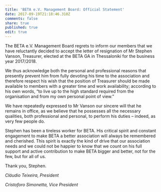```yaml
---
title: 'BETA e.V. Management Board: Official Statement'
date: 2017-09-19T21:18:46.310Z
comments: false
share: true
published: true
edit: true
---
```

The BETA e.V. Management Board regrets to inform our members that we have reluctantly decided to accept the letter of resignation of Mr Stephen Vanson, Treasurer, elected at the BETA GA in Thessaloniki for the business year 2017/2018.



We thus acknowledge both the personal and professional reasons that presently prevent him from  fully devoting his time to the association and therefore respect his wish that the position of Treasurer should be made available to members with a greater time and work availability; according to his own words, “to live up to the high standard required from the organisation and from my own personal point of view.”

We have repeatedly expressed to Mr Vanson our sincere will that he remains in office, as we believe that he possesses all the necessary qualities, both professional and personal, to perform his duties – indeed, as very few people do.

Stephen has been a tireless worker for BETA. His critical spirit and constant engagement to make BETA a better association will always be remembered and cherished. This spirit is exactly the kind of drive that our association needs and we could not be happier to know that we count on his full support and active contribution to make BETA bigger and better, not for the few, but for all of us.

Thank you, Stephen.

*Cláudio Teixeira, President*

*Cristoforo Simonetta, Vice President*
